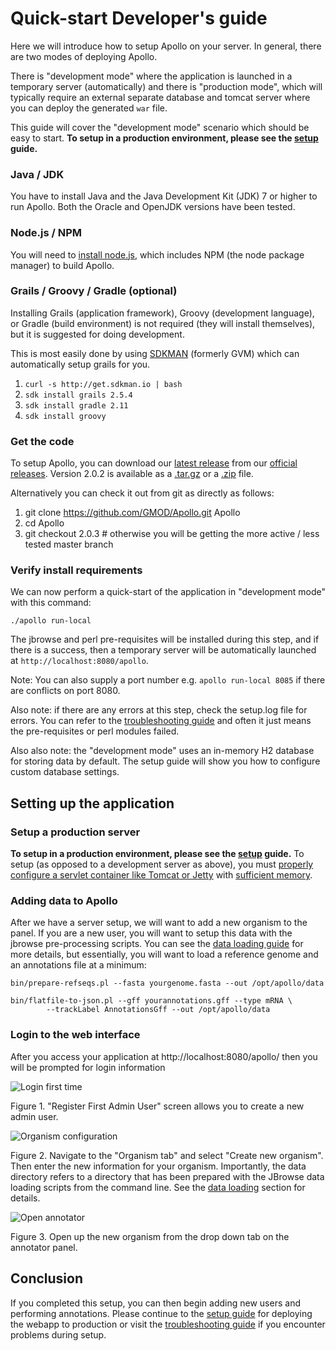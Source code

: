 # Quick-start Developer's guide

Here we will introduce how to setup Apollo on your server. In general, there are two modes of deploying Apollo.

There is "development mode" where the application is launched in a temporary server (automatically) and there is
"production mode", which will typically require an external separate database and tomcat server where you can deploy the
generated `war` file.

This guide will cover the "development mode" scenario which should be easy to start.  **To setup in a production environment, please see the [setup](Setup.md) guide.**

### Java / JDK

You have to install Java and the Java Development Kit (JDK) 7 or higher to run Apollo.  Both the Oracle and OpenJDK versions have been tested.

### Node.js / NPM

You will need to [install node.js](https://nodejs.org/en/download/), which includes NPM (the node package manager) to build Apollo.

### Grails / Groovy / Gradle  (optional)

Installing Grails (application framework), Groovy (development language), or Gradle (build environment) is 
not required (they will install themselves), but it is suggested for doing development.  

This is most easily done by using [SDKMAN](http://sdkman.io/) (formerly GVM) which can automatically setup
grails for you. 

1. `curl -s http://get.sdkman.io | bash`
2. `sdk install grails 2.5.4`
3. `sdk install gradle 2.11`
4. `sdk install groovy`


### Get the code

To setup Apollo, you can download our [latest release](https://github.com/GMOD/Apollo/releases/latest) from our [official releases](https://github.com/GMOD/Apollo/releases/).   Version 2.0.2 is available as a [.tar.gz](https://github.com/GMOD/Apollo/archive/2.0.2.tar.gz) or a [.zip](https://github.com/GMOD/Apollo/archive/2.0.2.zip) file. 

Alternatively you can check it out from git as directly as follows:

1. git clone https://github.com/GMOD/Apollo.git Apollo
1. cd Apollo
1. git checkout 2.0.3  # otherwise you will be getting the more active / less tested master branch


### Verify install requirements

We can now perform a quick-start of the application in "development mode" with this command:

``` 
./apollo run-local
```

The jbrowse and perl pre-requisites will be installed during this step, and if there is a success, then a temporary
server will be automatically launched at `http://localhost:8080/apollo`.

Note: You can also supply a port number e.g. `apollo run-local 8085` if there are conflicts on port 8080.

Also note: if there are any errors at this step, check the setup.log file for errors. You can refer to the
[troubleshooting guide](Troubleshooting.md) and often it just means the pre-requisites or perl modules failed.

Also also note: the "development mode" uses an in-memory H2 database for storing data by default. The setup guide will
show you how to configure custom database settings.


## Setting up the application

### Setup a production server

**To setup in a production environment, please see the [setup](Setup.md) guide.**  To setup (as opposed to a development server as above), you must [properly configure a servlet container like Tomcat or Jetty](Setup.md) with [sufficient memory](Troubleshooting.md#tomcat-memory).

### Adding data to Apollo

After we have a server setup, we will want to add a new organism to the panel. If you are a new user, you will want to
setup this data with the jbrowse pre-processing scripts. You can see the [data loading guide](Data_loading.md) for more
details, but essentially, you will want to load a reference genome and an annotations file at a minimum:

``` 
bin/prepare-refseqs.pl --fasta yourgenome.fasta --out /opt/apollo/data

bin/flatfile-to-json.pl --gff yourannotations.gff --type mRNA \
        --trackLabel AnnotationsGff --out /opt/apollo/data
```


### Login to the web interface

After you access your application at http://localhost:8080/apollo/ then you will be prompted for login information

![Login first time](images/1.png)

Figure 1. "Register First Admin User" screen allows you to create a new admin user.


![Organism configuration](images/2.png)

Figure 2. Navigate to the "Organism tab" and select "Create new organism". Then enter the new information for your
organism. Importantly, the data directory refers to a directory that has been prepared with the JBrowse data loading
scripts from the command line. See the [data loading](Data_loading.md) section for details.

![Open annotator](images/3.png)

Figure 3. Open up the new organism from the drop down tab on the annotator panel.



## Conclusion

If you completed this setup, you can then begin adding new users and performing annotations. Please continue to the
[setup guide](Setup.md) for deploying the webapp to production or visit the [troubleshooting guide](Troubleshooting.md)
if you encounter problems during setup.
